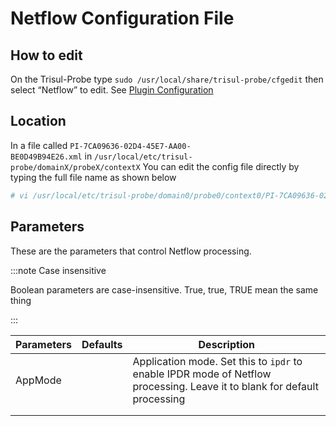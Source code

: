 # Netflow Configuration File

## How to edit

On the Trisul-Probe type `sudo /usr/local/share/trisul-probe/cfgedit` then select “Netflow” to edit.  See [Plugin Configuration](/docs/ref/plugin_configuration.html)

## Location

In a file called `PI-7CA09636-02D4-45E7-AA00-BE0D49B94E26.xml` in `/usr/local/etc/trisul-probe/domainX/probeX/contextX` You can edit the config file directly by typing the full file name as shown below

```bash
# vi /usr/local/etc/trisul-probe/domain0/probe0/context0/PI-7CA09636-02D4-45E7-AA00-BE0D49B94E26.xml 
```

## Parameters

These are the parameters that control Netflow processing.

:::note Case insensitive

Boolean parameters are case-insensitive. True, true, TRUE mean the same thing

:::

| Parameters | Defaults | Description                                                                                                              |
| ---------- | -------- | ------------------------------------------------------------------------------------------------------------------------ |
| AppMode    |          | Application mode. Set this to `ipdr` to enable IPDR mode of Netflow processing. Leave it to blank for default processing |
|            |          |                                                                                                                          |
|            |          |                                                                                                                          |
